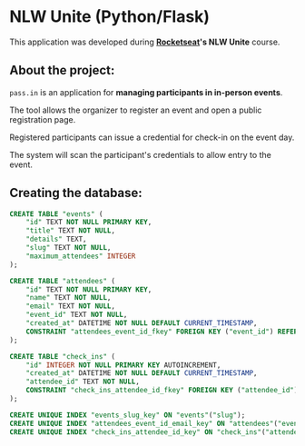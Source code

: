 # NLW Unite (Python/Flask)

This application was developed during **[Rocketseat](https://www.rocketseat.com.br/)'s NLW Unite** course.


## About the project:

`pass.in` is an application for **managing participants in in-person events**.

The tool allows the organizer to register an event and open a public registration page.

Registered participants can issue a credential for check-in on the event day.

The system will scan the participant's credentials to allow entry to the event.

## Creating the database:
```sql
CREATE TABLE "events" (
    "id" TEXT NOT NULL PRIMARY KEY,
    "title" TEXT NOT NULL,
    "details" TEXT,
    "slug" TEXT NOT NULL,
    "maximum_attendees" INTEGER
);

CREATE TABLE "attendees" (
    "id" TEXT NOT NULL PRIMARY KEY,
    "name" TEXT NOT NULL,
    "email" TEXT NOT NULL,
    "event_id" TEXT NOT NULL,
    "created_at" DATETIME NOT NULL DEFAULT CURRENT_TIMESTAMP,
    CONSTRAINT "attendees_event_id_fkey" FOREIGN KEY ("event_id") REFERENCES "events" ("id") ON DELETE RESTRICT ON UPDATE CASCADE
);

CREATE TABLE "check_ins" (
    "id" INTEGER NOT NULL PRIMARY KEY AUTOINCREMENT,
    "created_at" DATETIME NOT NULL DEFAULT CURRENT_TIMESTAMP,
    "attendee_id" TEXT NOT NULL,
    CONSTRAINT "check_ins_attendee_id_fkey" FOREIGN KEY ("attendee_id") REFERENCES "attendees" ("id") ON DELETE RESTRICT ON UPDATE CASCADE
);

CREATE UNIQUE INDEX "events_slug_key" ON "events"("slug");
CREATE UNIQUE INDEX "attendees_event_id_email_key" ON "attendees"("event_id", "email");
CREATE UNIQUE INDEX "check_ins_attendee_id_key" ON "check_ins"("attendee_id");

```
